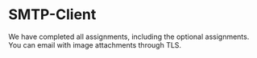 # SMTP-Client

We have completed all assignments, including the optional assignments. You can email with image attachments through TLS. 
